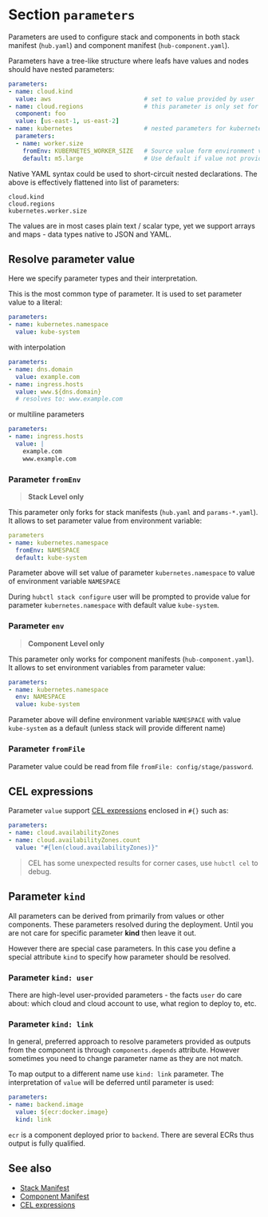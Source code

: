 # Section `parameters`

Parameters are used to configure stack and components in both stack manifest (`hub.yaml`) and component manifest (`hub-component.yaml`).

Parameters have a tree-like structure where leafs have values and nodes should have nested parameters:

```yaml
parameters:
- name: cloud.kind
  value: aws                          # set to value provided by user
- name: cloud.regions                 # this parameter is only set for component `foo`
  component: foo                      
  value: [us-east-1, us-east-2]
- name: kubernetes                    # nested parameters for kubernetes 
  parameters: 
  - name: worker.size
    fromEnv: KUBERNETES_WORKER_SIZE   # Source value form environment variable
    default: m5.large                 # Use default if value not provided
```

Native YAML syntax could be used to short-circuit nested declarations. The above is effectively flattened into list of parameters:

```text
cloud.kind
cloud.regions
kubernetes.worker.size
```

The values are in most cases plain text / scalar type, yet we support arrays and maps - data types native to JSON and YAML.

## Resolve parameter value

Here we specify parameter types and their interpretation.

This is the most common type of parameter. It is used to set parameter value to a literal:

```yaml
parameters:
- name: kubernetes.namespace
  value: kube-system
```

with interpolation
```yaml
parameters:
- name: dns.domain
  value: example.com
- name: ingress.hosts
  value: www.${dns.domain}
  # resolves to: www.example.com
```

or multiline parameters 

```yaml
parameters:
- name: ingress.hosts
  value: |
    example.com
    www.example.com
```

### Parameter `fromEnv` 

> __Stack Level only__

This parameter only forks for stack manifests (`hub.yaml` and `params-*.yaml`). It allows to set parameter value from environment variable:

```yaml
parameters
- name: kubernetes.namespace
  fromEnv: NAMESPACE
  default: kube-system
```

Parameter above will set value of parameter `kubernetes.namespace` to value of environment variable `NAMESPACE`

During `hubctl stack configure` user will be prompted to provide value for parameter `kubernetes.namespace` with default value `kube-system`. 

### Parameter `env`

> __Component Level only__

This parameter only works for component manifests (`hub-component.yaml`). It allows to set environment variables from parameter value:

```yaml
parameters:
- name: kubernetes.namespace
  env: NAMESPACE
  value: kube-system
```

Parameter above will define environment variable `NAMESPACE` with value `kube-system` as a default (unless stack will provide different name)

### Parameter `fromFile`

Parameter value could be read from file `fromFile: config/stage/password`.

## CEL expressions

Parameter `value` support [CEL expressions](https://github.com/google/cel-go) enclosed in `#{}` such as:

```yaml
parameters:
- name: cloud.availabilityZones
- name: cloud.availabilityZones.count
  value: "#{len(cloud.availabilityZones)}"
```

> CEL has some unexpected results for corner cases, use `hubctl cel` to debug.

## Parameter `kind`

All parameters can be derived from primarily from values or other components. These parameters resolved during the deployment. Until you are not care for specific parameter __kind__ then leave it out.

However there are special case parameters. In this case you define a special attribute `kind` to specify how parameter should be resolved.

### Parameter `kind: user`

There are high-level user-provided parameters - the facts `user` do care about: which cloud and cloud account to use, what region to deploy to, etc.

### Parameter `kind: link`

In general, preferred approach to resolve parameters provided as outputs from the component is through `components.depends` attribute. However sometimes you need to change parameter name as they are not match. 

To map output to a different name use `kind: link` parameter. The interpretation of `value` will be deferred until parameter is used:

```yaml
parameters:
- name: backend.image
  value: ${ecr:docker.image}
  kind: link
```

`ecr` is a component deployed prior to `backend`. There are several ECRs thus output is fully qualified.

## See also

* [Stack Manifest](stack.md)
* [Component Manifest](component.md)
* [CEL expressions](https://github.com/google/cel-go)
